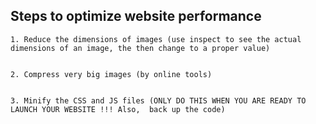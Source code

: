 ## Steps to optimize website performance

    1. Reduce the dimensions of images (use inspect to see the actual dimensions of an image, the then change to a proper value)   


    2. Compress very big images (by online tools)   


    3. Minify the CSS and JS files (ONLY DO THIS WHEN YOU ARE READY TO LAUNCH YOUR WEBSITE !!! Also,  back up the code)   